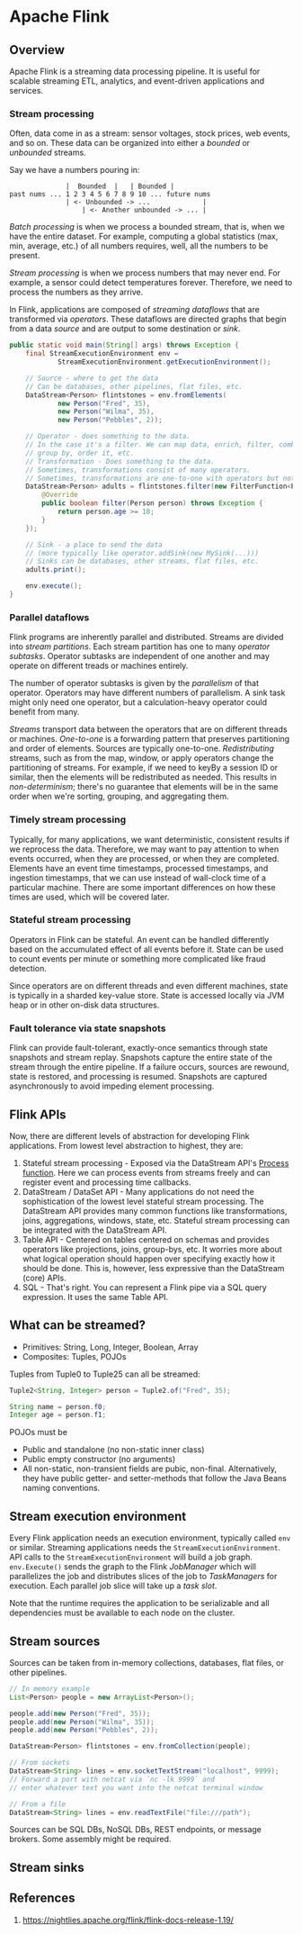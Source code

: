 # Apache Flink

## Overview
Apache Flink is a streaming data processing pipeline. It is useful for scalable streaming ETL, analytics, and event-driven applications and services.

### Stream processing
Often, data come in as a stream: sensor voltages, stock prices, web events, and so on. These data can be organized into either a *bounded* or *unbounded* streams.

Say we have a numbers pouring in:
```
              |  Bounded  |   | Bounded |
past nums ... 1 2 3 4 5 6 7 8 9 10 ... future nums
              | <- Unbounded -> ...             |
                  | <- Another unbounded -> ... |
```

*Batch processing* is when we process a bounded stream, that is, when we have the entire dataset. For example, computing a global statistics (max, min, average, etc.) of all numbers requires, well, all the numbers to be present.

*Stream processing* is when we process numbers that may never end. For example, a sensor could detect temperatures forever. Therefore, we need to process the numbers as they arrive.

In Flink, applications are composed of *streaming dataflows* that are transformed via *operators*. These dataflows are directed graphs that begin from a data *source* and are output to some destination or *sink*.

```java
public static void main(String[] args) throws Exception {
    final StreamExecutionEnvironment env =
            StreamExecutionEnvironment.getExecutionEnvironment();

    // Source - where to get the data
    // Can be databases, other pipelines, flat files, etc.
    DataStream<Person> flintstones = env.fromElements(
            new Person("Fred", 35),
            new Person("Wilma", 35),
            new Person("Pebbles", 2));

    // Operator - does something to the data.
    // In the case it's a filter. We can map data, enrich, filter, combine,
    // group by, order it, etc.
    // Transformation - Does something to the data.
    // Sometimes, transformations consist of many operators.
    // Sometimes, transformations are one-to-one with operators but not always.
    DataStream<Person> adults = flintstones.filter(new FilterFunction<Person>() {
        @Override
        public boolean filter(Person person) throws Exception {
            return person.age >= 18;
        }
    });

    // Sink - a place to send the data
    // (more typically like operator.addSink(new MySink(...)))
    // Sinks can be databases, other streams, flat files, etc.
    adults.print();

    env.execute();
}
```

### Parallel dataflows
Flink programs are inherently parallel and distributed.
Streams are divided into *stream partitions*. Each stream partition
has one to many *operator subtasks*. Operator subtasks are independent
of one another and may operate on different treads or machines entirely.

The number of operator subtasks is given by the *parallelism* of that
operator. Operators may have different numbers of parallelism.
A sink task might only need one operator, but a calculation-heavy
operator could benefit from many.

*Streams* transport data between the operators that are on different
threads or machines. *One-to-one* is a forwarding pattern that preserves
partitioning and order of elements. Sources are typically
one-to-one. *Redistributing* streams, such as from the map, window, or apply operators change the partitioning of streams. For example,
if we need to keyBy a session ID or similar, then the elements
will be redistributed as needed. This results in *non-determinism*;
there's no guarantee that elements will be in the same order
when we're sorting, grouping, and aggregating them.

### Timely stream processing
Typically, for many applications, we want deterministic, consistent results if we reprocess the data. Therefore, we may want to pay attention
to when events occurred, when they are processed, or when they are completed. Elements have an event time timestamps, processed timestamps, and ingestion timestamps, that we can use instead of wall-clock time of a particular machine. There are some important differences on how these
times are used, which will be covered later.

### Stateful stream processing
Operators in Flink can be stateful. An event can be handled differently
based on the accumulated effect of all events before it. State can
be used to count events per minute or something more complicated like
fraud detection.

Since operators are on different threads and even different machines,
state is typically in a sharded key-value store. State is accessed
locally via JVM heap or in other on-disk data structures.

### Fault tolerance via state snapshots
Flink can provide fault-tolerant, exactly-once semantics through state snapshots and stream replay. Snapshots capture the entire state of the stream through the entire pipeline. If a failure occurs,
sources are rewound, state is restored, and processing is resumed.
Snapshots are captured asynchronously to avoid impeding element
processing.

## Flink APIs
Now, there are different levels of abstraction for developing Flink applications. From lowest level abstraction to highest, they are:
1. Stateful stream processing - Exposed via the DataStream API's [Process function](https://nightlies.apache.org/flink/flink-docs-release-1.19/docs/dev/datastream/operators/process_function/). Here we can process events from streams freely and can register event and processing time callbacks.
2. DataStream / DataSet API - Many applications do not need the sophistication of the lowest level stateful stream processing. The DataStream API provides many common functions like transformations, joins, aggregations, windows, state, etc. Stateful stream processing can be integrated with the DataStream API.
3. Table API - Centered on tables centered on schemas and provides operators like projections, joins, group-bys, etc. It worries more about what logical operation should happen over specifying exactly how it should be done. This is, however, less expressive than the DataStream (core) APIs.
4. SQL - That's right. You can represent a Flink pipe via a SQL query expression. It uses the same Table API.

## What can be streamed?
- Primitives: String, Long, Integer, Boolean, Array
- Composites: Tuples, POJOs

Tuples from Tuple0 to Tuple25 can all be streamed:
```java
Tuple2<String, Integer> person = Tuple2.of("Fred", 35);

String name = person.f0;
Integer age = person.f1;
```

POJOs must be
- Public and standalone (no non-static inner class)
- Public empty constructor (no arguments)
- All non-static, non-transient fields are pubic, non-final. Alternatively, they have public getter- and setter-methods that follow the Java Beans naming conventions.

## Stream execution environment
Every Flink application needs an execution environment, typically called `env` or similar. Streaming applications needs the `StreamExecutionEnvironment`. API calls to the `StreamExecutionEnvironment` will build a job graph. `env.Execute()` sends the graph to the Flink *JobManager* which will parallelizes the job and distributes slices of the job to *TaskManagers* for execution. Each parallel job slice will take up a *task slot*.

Note that the runtime requires the application to be serializable and all dependencies must be available to each node on the cluster.

## Stream sources
Sources can be taken from in-memory collections, databases, flat files, or other pipelines.

```java
// In memory example
List<Person> people = new ArrayList<Person>();

people.add(new Person("Fred", 35));
people.add(new Person("Wilma", 35));
people.add(new Person("Pebbles", 2));

DataStream<Person> flintstones = env.fromCollection(people);

// From sockets
DataStream<String> lines = env.socketTextStream("localhost", 9999);
// Forward a port with netcat via `nc -lk 9999` and
// enter whatever text you want into the netcat terminal window

// From a file
DataStream<String> lines = env.readTextFile("file:///path");
```

Sources can be SQL DBs, NoSQL DBs, REST endpoints, or message brokers.
Some assembly might be required.



## Stream sinks

## References
1. https://nightlies.apache.org/flink/flink-docs-release-1.19/